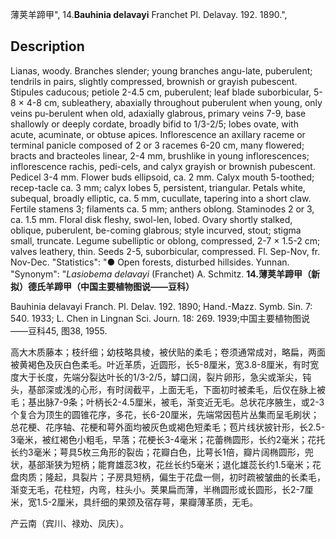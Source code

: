 薄荚羊蹄甲",
14.**Bauhinia delavayi** Franchet Pl. Delavay. 192. 1890.",

## Description
Lianas, woody. Branches slender; young branches angu-late, puberulent; tendrils in pairs, slightly compressed, brownish or grayish pubescent. Stipules caducous; petiole 2-4.5 cm, puberulent; leaf blade suborbicular, 5-8 × 4-8 cm, subleathery, abaxially throughout puberulent when young, only veins pu-berulent when old, adaxially glabrous, primary veins 7-9, base shallowly or deeply cordate, broadly bifid to 1/3-2/5; lobes ovate, with acute, acuminate, or obtuse apices. Inflorescence an axillary raceme or terminal panicle composed of 2 or 3 racemes 6-20 cm, many flowered; bracts and bracteoles linear, 2-4 mm, brushlike in young inflorescences; inflorescence rachis, pedi-cels, and calyx grayish or brownish pubescent. Pedicel 3-4 mm. Flower buds ellipsoid, ca. 2 mm. Calyx mouth 5-toothed; recep-tacle ca. 3 mm; calyx lobes 5, persistent, triangular. Petals white, subequal, broadly elliptic, ca. 5 mm, cucullate, tapering into a short claw. Fertile stamens 3; filaments ca. 5 mm; anthers oblong. Staminodes 2 or 3, ca. 1.5 mm. Floral disk fleshy, swol-len, lobed. Ovary shortly stalked, oblique, puberulent, be-coming glabrous; style incurved, stout; stigma small, truncate. Legume subelliptic or oblong, compressed, 2-7 × 1.5-2 cm; valves leathery, thin. Seeds 2-5, suborbicular, compressed. Fl. Sep-Nov, fr. Nov-Dec.
  "Statistics": "● Open forests, disturbed hillsides. Yunnan.
  "Synonym": "*Lasiobema delavayi* (Franchet) A. Schmitz.
**14.薄荚羊蹄甲（新拟）德氏羊蹄甲（中国主要植物图说——豆科）**

Bauhinia delavayi Franch. Pl. Delav. 192. 1890; Hand.-Mazz. Symb. Sin. 7: 540. 1933; L. Chen in Lingnan Sci. Journ. 18: 269. 1939;中国主要植物图说——豆科45, 图38, 1955.

高大木质藤本；枝纤细；幼枝略具棱，被伏贴的柔毛；卷须通常成对，略扁，两面被黄褐色及灰白色柔毛。叶近革质，近圆形，长5-8厘米，宽3.8-8厘米，有时宽度大于长度，先端分裂达叶长的1/3-2/5，罅口阔，裂片卵形，急尖或渐尖，钝头，基部深或浅的心形，有时阔截平，上面无毛，下面初时被柔毛，后仅在脉上被毛；基出脉7-9条；叶柄长2-4.5厘米，被毛，渐变近无毛。总状花序腋生，或2-3个复合为顶生的圆锥花序，多花，长6-20厘米，先端常因苞片丛集而呈毛刷状；总花梗、花序轴、花梗和萼外面均被灰色或褐色短柔毛；苞片线状披针形，长2.5-3毫米，被红褐色小粗毛，早落；花梗长3-4毫米；花蕾椭圆形，长约2毫米；花托长约3毫米；萼具5枚三角形的裂齿；花瓣白色，比萼长1倍，瓣片阔椭圆形，兜状，基部渐狭为短柄；能育雄蕊3枚，花丝长约5毫米；退化雄蕊长约1.5毫米；花盘肉质；隆起，具裂片；子房具短柄，偏生于花盘一侧，初时疏被皱曲的长柔毛，渐变无毛，花柱短，内弯，柱头小。荚果扁而薄，半椭圆形或长圆形，长2-7厘米，宽1.5-2厘米，具纤细的果颈及宿存萼，果瓣薄革质，无毛。

产云南（宾川、禄劝、凤庆）。
